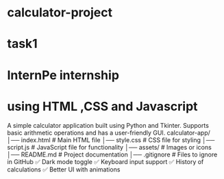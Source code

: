 # calculator-project
# task1  
# InternPe internship
# using HTML ,CSS and Javascript
A simple calculator application built using Python and Tkinter. Supports basic arithmetic operations and has a user-friendly GUI.
calculator-app/
│── index.html         # Main HTML file
│── style.css          # CSS file for styling
│── script.js          # JavaScript file for functionality
│── assets/            # Images or icons
│── README.md          # Project documentation
│── .gitignore         # Files to ignore in GitHub
✅ Dark mode toggle
✅ Keyboard input support
✅ History of calculations
✅ Better UI with animations

